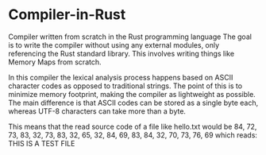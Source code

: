 # Compiler-in-Rust
Compiler written from scratch in the Rust programming language
The goal is to write the compiler without using any external modules,
only referencing the Rust standard library. This involves writing things
like Memory Maps from scratch. 

In this compiler the lexical analysis process happens based on ASCII character codes
as opposed to traditional strings. The point of this is to minimize memory footprint,
making the compiler as lightweight as possible. The main difference is that ASCII 
codes can be stored as a single byte each, whereas UTF-8 characters can take more than 
a byte.

This means that the read source code of a file like hello.txt would be
84, 72, 73, 83, 32, 73, 83, 32, 65, 32, 84, 69, 83, 84, 32, 70, 73, 76, 69
which reads: THIS IS A TEST FILE